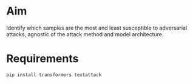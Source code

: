 # Aim

Identify which samples are the most and least susceptible to adversarial attacks, agnostic of the attack method and model architecture.

# Requirements

`pip install transformers textattack`
